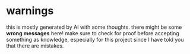 # warnings

this is mostly generated by AI with some thoughts. there might be some **wrong messages** here! make sure to check for proof before accepting something as knowledge, especially for this project since I have told you that there are mistakes.
